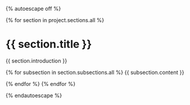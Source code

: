 {% autoescape off %}

{% for section in project.sections.all %}
# {{ section.title }}

{{ section.introduction }}

{% for subsection in section.subsections.all %}
{{ subsection.content }}

{% endfor %}
{% endfor %}

{% endautoescape %}
